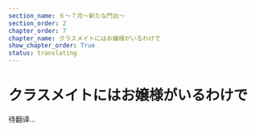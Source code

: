 ```yaml
---
section_name: ６～７月～新たな門出～
section_order: 2
chapter_order: 7
chapter_name: クラスメイトにはお嬢様がいるわけで
show_chapter_order: True
status: translating
---
```


# クラスメイトにはお嬢様がいるわけで
待翻译...

